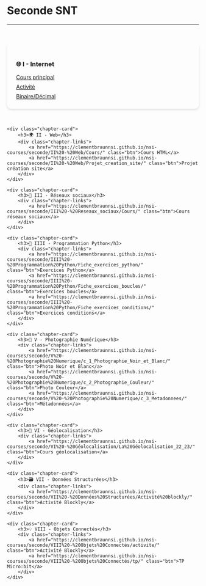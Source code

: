 # Seconde SNT

---

<style>
.chapter-cards {
    display: grid;
    grid-template-columns: repeat(auto-fit, minmax(300px, 1fr));
    gap: 2rem;
    padding: 2rem 0;
}

.chapter-card {
    background: var(--md-default-bg-color);
    border-radius: 12px;
    padding: 1.5rem;
    box-shadow: 0 4px 6px rgba(0, 0, 0, 0.1);
    transition: transform 0.3s ease;
}

.chapter-card:hover {
    transform: translateY(-5px);
    box-shadow: 0 0 15px rgba(255, 198, 55, 0.8);
}

.chapter-links {
    display: flex;
    flex-direction: column;
    gap: 0.5rem;
    margin-top: 1rem;
}
</style>

<section class="chapter-cards">
    <div class="chapter-card">
        <h3>🌐 I - Internet</h3>
        <div class="chapter-links">
            <a href="https://clementbraunnsi.github.io/nsi-courses/seconde/I%20-%20Internet/Cours/" class="btn">Cours principal</a>
            <a href="https://clementbraunnsi.github.io/nsi-courses/seconde/I%20-%20Internet/Activite/" class="btn">Activité</a>
            <a href="https://clementbraunnsi.github.io/nsi-courses/seconde/I%20-%20Internet/Binaire_Décimal/" class="btn">Binaire/Décimal</a>
        </div>
    </div>

    <div class="chapter-card">
        <h3>🌍 II - Web</h3>
        <div class="chapter-links">
            <a href="https://clementbraunnsi.github.io/nsi-courses/seconde/II%20-%20Web/Cours/" class="btn">Cours HTML</a>
            <a href="https://clementbraunnsi.github.io/nsi-courses/seconde/II%20-%20Web/Projet_creation_site/" class="btn">Projet création site</a>
        </div>
    </div>

    <div class="chapter-card">
        <h3>📱 III - Réseaux sociaux</h3>
        <div class="chapter-links">
            <a href="https://clementbraunnsi.github.io/nsi-courses/seconde/III%20-%20Reseaux_sociaux/Cours/" class="btn">Cours réseaux sociaux</a>
        </div>
    </div>

    <div class="chapter-card">
        <h3>🐍 IIII - Programmation Python</h3>
        <div class="chapter-links">
            <a href="https://clementbraunnsi.github.io/nsi-courses/seconde/IIII%20-%20Programmation%20Python/Fiche_exercices_python/" class="btn">Exercices Python</a>
            <a href="https://clementbraunnsi.github.io/nsi-courses/seconde/IIII%20-%20Programmation%20Python/Fiche_exercices_boucles/" class="btn">Exercices boucles</a>
            <a href="https://clementbraunnsi.github.io/nsi-courses/seconde/IIII%20-%20Programmation%20Python/Fiche_exercices_conditions/" class="btn">Exercices conditions</a>
        </div>
    </div>

    <div class="chapter-card">
        <h3>📸 V - Photographie Numérique</h3>
        <div class="chapter-links">
            <a href="https://clementbraunnsi.github.io/nsi-courses/seconde/V%20-%20Photographie%20Numerique/c_1_Photographie_Noir_et_Blanc/" class="btn">Photo Noir et Blanc</a>
            <a href="https://clementbraunnsi.github.io/nsi-courses/seconde/V%20-%20Photographie%20Numerique/c_2_Photographie_Couleur/" class="btn">Photo Couleur</a>
            <a href="https://clementbraunnsi.github.io/nsi-courses/seconde/V%20-%20Photographie%20Numerique/c_3_Metadonnees/" class="btn">Métadonnées</a>
        </div>
    </div>

    <div class="chapter-card">
        <h3>📍 VI - Géolocalisation</h3>
        <div class="chapter-links">
            <a href="https://clementbraunnsi.github.io/nsi-courses/seconde/VI%20-%20Géolocalisation/La%20Géolocalisation_22_23/" class="btn">Cours géolocalisation</a>
        </div>
    </div>

    <div class="chapter-card">
        <h3>🗃️ VII - Données Structurées</h3>
        <div class="chapter-links">
            <a href="https://clementbraunnsi.github.io/nsi-courses/seconde/VII%20-%20Données%20Structurées/Activité%20blockly/" class="btn">Activité Blockly</a>
        </div>
    </div>

    <div class="chapter-card">
        <h3>💡 VIII - Objets Connectés</h3>
        <div class="chapter-links">
            <a href="https://clementbraunnsi.github.io/nsi-courses/seconde/VIII%20-%20Objets%20Connectés/activite/" class="btn">Activité Blockly</a>
            <a href="https://clementbraunnsi.github.io/nsi-courses/seconde/VIII%20-%20Objets%20Connectés/tp/" class="btn">TP Micro:bit</a>
        </div>
    </div>
</section>

